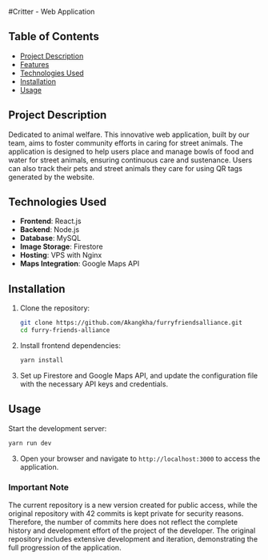 #Critter  - Web Application
<!--
![image](https://github.com/user-attachments/assets/68111b9b-f580-4967-91b1-feeea8ff291a) -->

## Table of Contents
- [Project Description](#project-description)
- [Features](#features)
- [Technologies Used](#technologies-used)
- [Installation](#installation)
- [Usage](#usage)


## Project Description
Dedicated to animal welfare. This innovative web application, built by our team, aims to foster community efforts in caring for street animals. The application is designed to help users place and manage bowls of food and water for street animals, ensuring continuous care and sustenance. Users can also track their pets and street animals they care for using QR tags generated by the website.


<!--
## Features
- **Bowl System**: Users can place bowls at specific locations, manually enter details or enable location services for automatic coordinates.
  ![image](https://github.com/user-attachments/assets/b6a98fac-5496-4b8e-9edf-eab2450d9036)

- **Dashboard with Google Maps API**: Spot different bowl locations in the area.
  ![image](https://github.com/user-attachments/assets/71914f84-6c77-4600-a108-c4c32d7eb4f1)
  
- **Dashboard with Pets and User details**: Keep track of pets details and user details.
  ![image](https://github.com/user-attachments/assets/6edbb729-c07f-4986-b9f7-2dfc7bfe0a6e)

- **Community Effort**: Users can view nearby bowls and take the initiative to refill them.
  ![image](https://github.com/user-attachments/assets/fdeed277-9b8d-4ca7-953d-878af2468152)

- **QR Tags**: Generate QR tags to track pets and street animals.
  ![image](https://github.com/user-attachments/assets/9d6a2856-c629-4aa2-85f4-479b189146c6)

- **Image Storage**: Uses Firestore to store images of bowls and animals. -->

## Technologies Used
- **Frontend**: React.js
- **Backend**: Node.js
- **Database**: MySQL
- **Image Storage**: Firestore
- **Hosting**: VPS with Nginx
- **Maps Integration**: Google Maps API

## Installation
1. Clone the repository:
   ```bash
   git clone https://github.com/Akangkha/furryfriendsalliance.git
   cd furry-friends-alliance
   ```

2. Install frontend dependencies:
   ```bash
   yarn install
   ```

5. Set up Firestore and Google Maps API, and update the configuration file with the necessary API keys and credentials.

## Usage
 Start the development server:
   ```bash
   yarn run dev
   ```

3. Open your browser and navigate to `http://localhost:3000` to access the application.

### Important Note
The current repository is a new version created for public access, while the original repository with 42 commits is kept private for security reasons. Therefore, the number of commits here does not reflect the complete history and development effort of the project of the developer. The original repository includes extensive development and iteration, demonstrating the full progression of the application.
